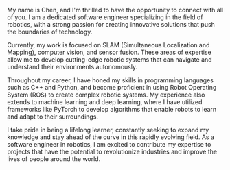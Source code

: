 My name is Chen, and I'm thrilled to have the opportunity to connect with all of you. I am a dedicated software engineer specializing in the field of robotics, with a strong passion for creating innovative solutions that push the boundaries of technology.

Currently, my work is focused on SLAM (Simultaneous Localization and Mapping), computer vision, and sensor fusion. These areas of expertise allow me to develop cutting-edge robotic systems that can navigate and understand their environments autonomously.

Throughout my career, I have honed my skills in programming languages such as C++ and Python, and become proficient in using Robot Operating System (ROS) to create complex robotic systems. My experience also extends to machine learning and deep learning, where I have utilized frameworks like PyTorch to develop algorithms that enable robots to learn and adapt to their surroundings.

I take pride in being a lifelong learner, constantly seeking to expand my knowledge and stay ahead of the curve in this rapidly evolving field. As a software engineer in robotics, I am excited to contribute my expertise to projects that have the potential to revolutionize industries and improve the lives of people around the world.

<!---
CharlesHehe/CharlesHehe is a ✨ special ✨ repository because its `README.md` (this file) appears on your GitHub profile.
You can click the Preview link to take a look at your changes.
--->
